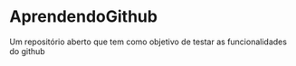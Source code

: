 # AprendendoGithub
Um repositório aberto que tem como objetivo de testar as funcionalidades do github
